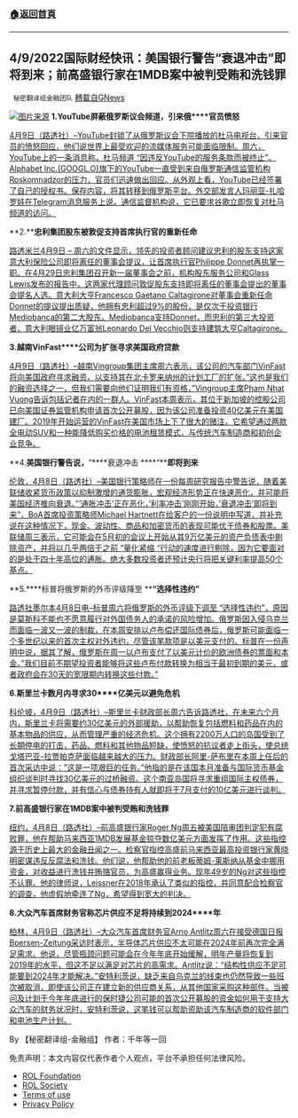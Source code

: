 ###  [:house:返回首頁](https://github.com/ourhimalayas/txt)
---


## 4/9/2022国际财经快讯：美国银行警告“衰退冲击”即将到来；前高盛银行家在1MDB案中被判受贿和洗钱罪
` 秘密翻译组金融团队` [轉載自GNews](https://gnews.org/zh-hans/2318022/)

![](https://assets.gnews.org/wp-content/uploads/2022/04/图片1-43.png)[图片来源](https://www.reuters.com)
**1.****YouTube屏蔽俄罗斯议会频道，引来****俄****官员愤怒**

[4月9日（路透社）–YouTube封锁了从俄罗斯议会下院播放的杜马电视台，引来官员的愤怒回应，他们说世界上最受欢迎的流媒体服务可能面临限制。周六，YouTube上的一条消息称，杜马频道 “因违反YouTube的服务条款而被终止”。Alphabet Inc.(GOOGL.O)旗下的YouTube一直受到来自俄罗斯通信监管机构Roskomnadzor的压力，官员们迅速做出回应。从外观上看，YouTube已经签署了自己的授权书。保存内容，将其转移到俄罗斯平台。外交部发言人玛丽亚-扎哈罗娃在Telegram消息服务上说。通信监督机构说，它已要求谷歌立即恢复对杜马频道的访问。](https://www.reuters.com/world/europe/youtube-blocks-russian-parliament-channel-drawing-ire-officials-2022-04-09/)

**2.****忠利集团股东被敦促支持首席执行官的重新任命**

[路透米兰4月9日 – 周六的文件显示，领先的投资者顾问建议忠利的股东支持这家意大利保险公司即将离任的董事会提议，让首席执行官Philippe Donnet再执掌一职。在4月29日忠利集团召开新一届董事会之前，机构股东服务公司和Glass Lewis发布的报告中，这两家代理顾问敦促股东支持即将离任的董事会提出的董事会提名人选。意大利大亨Francesco Gaetano Caltagirone对董事会重新任命Donnet的提议提出质疑，他拥有忠利超过9%的股份，是仅次于投资银行Mediobanca的第二大股东。Mediobanca支持Donnet，而忠利的第三大投资者、意大利眼镜业亿万富翁Leonardo Del Vecchio则支持建筑大亨Caltagirone。](https://www.reuters.com/business/finance/generali-shareholders-urged-back-ceo-reappointment-documents-2022-04-09/)

**3.****越南****VinFast****公司为扩张寻求美国政府贷款**

[4月9日（路透社）–越南Vingroup集团主席周六表示，该公司的汽车部门VinFast将向美国政府寻求融资，以支持其在北卡罗来纳州的计划工厂的扩张。”这也是我们的融资选择之一，但我们需要向他们证明我们有资格，”Vingroup主席Pham Nhat Vuong告诉包括记者在内的一群人。VinFast本周表示，其位于新加坡的控股公司已向美国证券监管机构申请首次公开募股，因为该公司准备投资40亿美元在美国建厂。2019年开始运营的VinFast在美国市场上下了很大的赌注，它希望通过两款全电动SUV和一种能降低购买价格的电池租赁模式，与传统汽车制造商和初创企业竞争。](https://www.reuters.com/business/autos-transportation/vinfast-could-seek-us-govt-financing-expansion-vingroup-chairman-says-2022-04-09/)

**4.****美国银行警告说，****“****衰退冲击 ****“****即将到来**

[伦敦，4月8日（路透社）–美国银行策略师在一份每周研究报告中警告说，随着美联储收紧货币政策以抑制激增的通货膨胀，宏观经济形势正在快速恶化，并可能将美国经济推向衰退。”‘通胀冲击’正在恶化，’利率冲击’刚刚开始，’衰退冲击’即将到来”，BoA首席投资策略师Michael Hartnett在给客户的一份说明中写道，并补充说在这种情况下，现金、波动性、商品和加密货币的表现可能优于债券和股票。美联储周三表示，它可能会在5月初的会议上开始从其9万亿美元的资产负债表中剔除资产，并将以几乎两倍于之前 “量化紧缩 “行动的速度进行剔除，因为它要面对的是处于四十年高位的通胀。绝大多数投资者还预计央行将把关键利率提高50个基点。](https://www.reuters.com/world/us/global-markets-flows-urgent-2022-04-08/)

**5.****标普将俄罗斯的外币评级降至 ****“****选择性违约****”**

[路透社墨尔本4月8日电–标普周六将俄罗斯的外币评级下调至 “选择性违约”，原因是莫斯科不能也不愿意履行对外国债务人的承诺的风险增加。俄罗斯因入侵乌克兰而面临一波又一波的制裁，在本周安排以卢布偿还国际债券后，俄罗斯可能面临一个多世纪以来的首次主权对外违约，尽管该笔款项是以美元支付的。标普在一份声明中说，据其了解，俄罗斯在周一以卢布支付了以美元计价的欧洲债券的票面和本金。”我们目前不期望投资者能够将这些卢布付款转换为相当于最初到期的美元，或者政府会在30天的宽限期内转换这些付款。”](https://www.reuters.com/business/sp-cuts-russias-foreign-currency-rating-selective-default-2022-04-09/)

**6.****斯里兰卡数月内寻求****30****亿美元以避免危机**

[科伦坡，4月9日（路透社）–斯里兰卡财政部长周六告诉路透社，在未来六个月内，斯里兰卡将需要约30亿美元的外部援助，以帮助恢复包括燃料和药品在内的基本物品的供应，从而管理严重的经济危机。这个拥有2200万人口的岛国受到了长期停电的打击，药品、燃料和其他物品短缺，使愤怒的抗议者走上街头，使总统戈塔巴亚-拉贾帕克萨面临越来越大的压力。财政部长阿里-萨布里在本周上任后的首次采访中说：”这是一项艰巨的任务。”他指的是在该国本月准备与国际货币基金组织谈判时寻找30亿美元的过桥融资。这个南亚岛国将寻求重组国际主权债券，并寻求暂停付款，并有信心与债券持有人就即将于7月支付的10亿美元进行谈判。](https://www.reuters.com/world/asia-pacific/exclusive-sri-lanka-seeking-3-billion-months-stave-off-crisis-finance-minister-2022-04-09/)

**7.前高盛银行家在1MDB案中被判受贿和洗钱罪**

[纽约，4月8日（路透社）–前高盛银行家Roger Ng周五被美国陪审团判定犯有腐败罪，他在帮助马来西亚1MDB发展基金掠夺数亿美元方面发挥了作用。这些指控源于历史上最大的金融丑闻之一。检察官指控高盛前马来西亚最高投资银行家黄晓明密谋违反反腐法和洗钱。他们说，他帮助他的前老板蒂姆-莱斯纳从基金中挪用资金，对收益进行洗钱并贿赂官员，为高盛赢得业务。现年49岁的Ng对这些指控不认罪。他的律师说，Leissner在2018年承认了类似的指控，并同意配合检察官的调查，他虚假地牵连了Ng，希望得到宽大的判决。](https://www.reuters.com/business/finance/hold-us-jury-reaches-verdict-ex-goldman-bankers-1mdb-corruption-trial-2022-04-08/)

**8.****大众汽车首席财务官称芯片供应不足将持续到****2024****年**

[柏林，4月9日（路透社）–大众汽车首席财务官Arno Antlitz周六在接受德国日报Boersen-Zeitung采访时表示，半导体芯片供应不太可能在2024年前再次完全满足需求。他说，尽管瓶颈问题可能会在今年年底开始缓解，明年产量将恢复到2019年的水平，但这不足以满足对芯片的高需求。Antlitz说：“结构性供应不足可能要到2024年才能解决。”安特利茨说，缺乏来自乌克兰的线束也仍然导致一些班次被取消，即使该公司正在建立新的供应商关系，从其他国家采购这种部件。当被问及计划于今年年底进行的保时捷公司可能的首次公开募股的资金如何用于支持大众汽车的财务状况时，安特利茨说，这笔钱可以帮助资助该汽车制造商的软件部门和电池生产计划。](https://www.reuters.com/business/autos-transportation/chip-undersupply-last-until-2024-says-volkswagen-cfo-boersen-zeitung-2022-04-09/)

By 【秘密翻译组-金融组】
作者：千年等一回

 

免责声明：本文内容仅代表作者个人观点，平台不承担任何法律风险。

- [ROL Foundation](https://rolfoundation.org/)
- [ROL Society](https://rolsociety.org/)
- [Terms of use](https://gnews.org/terms-of-use-3/)
- [Privacy Policy](https://gnews.org/privacy-policy/)
